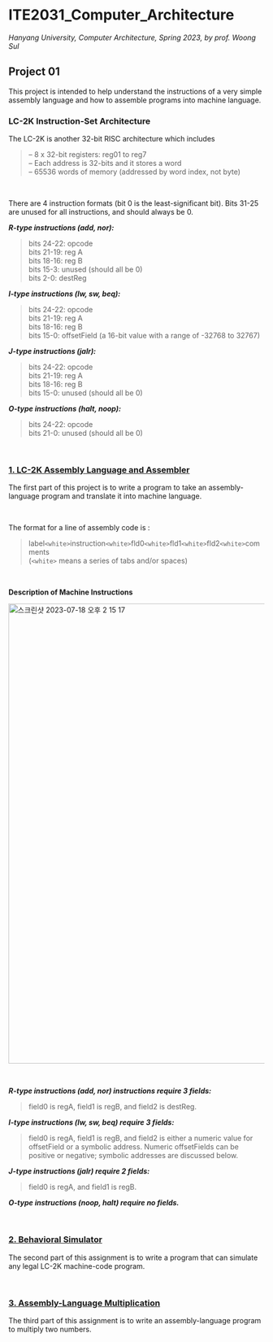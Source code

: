 # ITE2031_Computer_Architecture
*Hanyang University, Computer Architecture, Spring 2023, by prof. Woong Sul*

## Project 01
<p>This project is intended to help understand the instructions of a very simple assembly language and how to assemble programs into machine language.</p>

### LC-2K Instruction-Set Architecture
The LC-2K is another 32-bit RISC architecture which includes   
> – 8 x 32-bit registers: reg01 to reg7   
> – Each address is 32-bits and it stores a word   
> – 65536 words of memory (addressed by word index, not byte)
<br>
<p>There are 4 instruction formats (bit 0 is the least-significant bit).
Bits 31-25 are unused for all instructions, and should always be 0.</p>

***R-type instructions (add, nor):***   
> bits 24-22: opcode   
> bits 21-19: reg A    
> bits 18-16: reg B     
> bits 15-3: unused (should all be 0)    
> bits 2-0: destReg    

***I-type instructions (lw, sw, beq):***   
> bits 24-22: opcode     
> bits 21-19: reg A     
> bits 18-16: reg B     
> bits 15-0: offsetField (a 16-bit value with a range of -32768 to 32767)     

***J-type instructions (jalr):***    
> bits 24-22: opcode    
> bits 21-19: reg A     
> bits 18-16: reg B      
> bits 15-0: unused (should all be 0)     

***O-type instructions (halt, noop):***     
> bits 24-22: opcode     
> bits 21-0: unused (should all be 0)     

<br>

### [1. LC-2K Assembly Language and Assembler](https://github.com/najiyeon/ITE2031_Computer_Architecture/tree/master/project1/assembler)
<p>The first part of this project is to write a program to take an assembly-language program and translate it into machine language.</p>

<br>

The format for a line of assembly code is :     
> label`<white>`instruction`<white>`fld0`<white>`fld1`<white>`fld2`<white>`comments   
> (``<white>`` means a series of tabs and/or spaces)

<br>

**<p> Description of Machine Instructions </p>**
<img width="905" alt="스크린샷 2023-07-18 오후 2 15 17" src="https://github.com/najiyeon/ITE2031_Computer_Architecture/assets/113894257/b1b063bf-a3d4-4ad8-ad6d-7faed56e1250">

<br>

***R-type instructions (add, nor) instructions require 3 fields:***    
> field0 is regA, field1 is regB, and field2 is destReg.

***I-type instructions (lw, sw, beq) require 3 fields:***        
> field0 is regA, field1 is regB, and field2 is either a numeric value for offsetField or a symbolic address. Numeric offsetFields can be positive or negative; symbolic addresses are discussed below.
   
***J-type instructions (jalr) require 2 fields:***       
> field0 is regA, and field1 is regB.

***O-type instructions (noop, halt) require no fields.***       

<br>

### [2. Behavioral Simulator](https://github.com/najiyeon/ITE2031_Computer_Architecture/tree/master/project1/simulator)
<p>The second part of this assignment is to write a program that can simulate any legal LC-2K machine-code program.</p>



<br>

### [3. Assembly-Language Multiplication](https://github.com/najiyeon/ITE2031_Computer_Architecture/blob/master/project1/assembler/mult.as)
<p>The third part of this assignment is to write an assembly-language program to multiply two numbers.</p>

